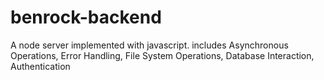 # benrock-backend
A node server implemented with javascript. includes Asynchronous Operations, Error Handling, File System Operations, Database Interaction, Authentication
